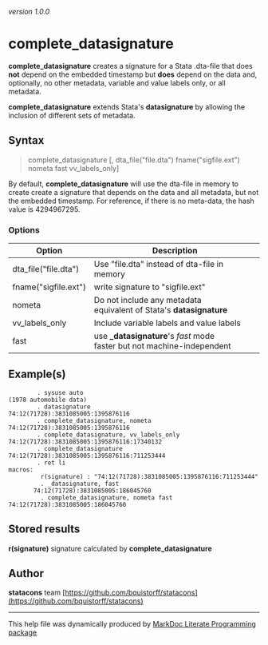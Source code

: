 _version 1.0.0_

complete_datasignature
======

__complete_datasignature__ creates a signature for a Stata .dta-file that does __not__ depend on the embedded timestamp but __does__ depend on the data and, optionally, no other metadata, variable and value labels only, or all metadata.

__complete_datasignature__ extends Stata's __datasignature__ by allowing the inclusion of different sets of metadata.


Syntax
------

> complete_datasignature [, dta_file("file.dta") fname("sigfile.ext") nometa fast vv_labels_only]


By default, __complete_datasignature__ will use the dta-file in memory to create create a signature that depends on the data and all metadata, but not the embedded timestamp. For reference, if there is no meta-data, the hash value is 4294967295.

### Options

| Option                     | Description                                        |
|----------------------------|----------------------------------------------------|
| dta_file("file.dta")           | Use  "file.dta"  instead of dta-file in memory       |
| fname("sigfile.ext")           | write signature to "sigfile.ext"     |
| nometa                     | Do not include any metadata <br>  equivalent of Stata's __datasignature__          |
| vv_labels_only             | Include variable labels and value labels               |
| fast          | use __\_datasignature__'s _fast_ mode <br> faster but not machine-independent                       |



Example(s)
----------


            . sysuse auto
    (1978 automobile data)
            . datasignature
    74:12(71728):3831085005:1395876116
            . complete_datasignature, nometa
    74:12(71728):3831085005:1395876116
            . complete_datasignature, vv_labels_only
    74:12(71728):3831085005:1395876116:17340132
            . complete_datasignature
    74:12(71728):3831085005:1395876116:711253444
            . ret li
    macros:
             r(signature) : "74:12(71728):3831085005:1395876116:711253444"
             . _datasignature, fast
           74:12(71728):3831085005:186045760
             . complete_datasignature, nometa fast
    74:12(71728):3831085005:186045760




Stored results
----------------

__r(signature)__    signature calculated by __complete_datasignature__

Author
------

__statacons__ team
[https://github.com/bquistorff/statacons](https://github.com/bquistorff/statacons)


- - -

This help file was dynamically produced by
[MarkDoc Literate Programming package](http://www.haghish.com/markdoc/)

